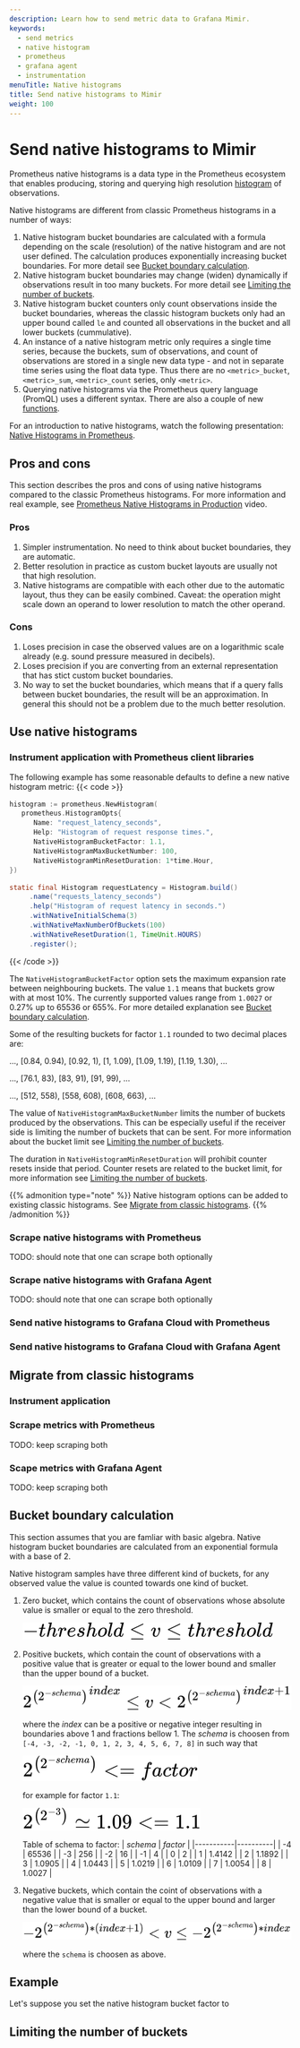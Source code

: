 ```yaml
---
description: Learn how to send metric data to Grafana Mimir.
keywords:
  - send metrics
  - native histogram
  - prometheus
  - grafana agent
  - instrumentation
menuTitle: Native histograms
title: Send native histograms to Mimir
weight: 100
---
```


# Send native histograms to Mimir

Prometheus native histograms is a data type in the Prometheus ecosystem that enables producing, storing and querying high resolution [histogram](https://prometheus.io/docs/concepts/metric_types/#histogram) of observations.

Native histograms are different from classic Prometheus histograms in a number of ways:

1. Native histogram bucket boundaries are calculated with a formula depending on the scale (resolution) of the native histogram and are not user defined. The calculation produces exponentially increasing bucket boundaries. For more detail see [Bucket boundary calculation](#bucket-boundary-calculation).
1. Native histogram bucket boundaries may change (widen) dynamically if observations result in too many buckets. For more detail see [Limiting the number of buckets](#limiting-the-number-of-buckets).
1. Native histogram bucket counters only count observations inside the bucket boundaries, whereas the classic histogram buckets only had an upper bound called `le` and counted all observations in the bucket and all lower buckets (cummulative).
1. An instance of a native histogram metric only requires a single time series, because the buckets, sum of observations, and count of observations are stored in a single new data type - and not in separate time series using the float data type. Thus there are no `<metric>_bucket`, `<metric>_sum`, `<metric>_count` series, only `<metric>`.
1. Querying native histograms via the Prometheus query language (PromQL) uses a different syntax. There are also a couple of new [functions](https://prometheus.io/docs/prometheus/latest/querying/functions/).

For an introduction to native histograms, watch the following presentation: [Native Histograms in Prometheus](https://www.youtube.com/watch?v=AcmABV6NCYk).

## Pros and cons

This section describes the pros and cons of using native histograms compared to the classic Prometheus histograms. For more information and real example, see [Prometheus Native Histograms in Production](https://www.youtube.com/watch?v=TgINvIK9SYc&t=127s) video.

### Pros

1. Simpler instrumentation. No need to think about bucket boundaries, they are automatic.
1. Better resolution in practice as custom bucket layouts are usually not that high resolution.
1. Native histograms are compatible with each other due to the automatic layout, thus they can be easily combined. Caveat: the operation might scale down an operand to lower resolution to match the other operand.

### Cons

1. Loses precision in case the observed values are on a logarithmic scale already (e.g. sound pressure measured in decibels).
1. Loses precision if you are converting from an external representation that has stict custom bucket boundaries.
1. No way to set the bucket boundaries, which means that if a query falls between bucket boundaries, the result will be an approximation. In general this should not be a problem due to the much better resolution.

## Use native histograms

### Instrument application with Prometheus client libraries

The following example has some reasonable defaults to define a new native histogram metric:
{{< code >}}

```go
histogram := prometheus.NewHistogram(
   prometheus.HistogramOpts{
      Name: "request_latency_seconds",
      Help: "Histogram of request response times.",
      NativeHistogramBucketFactor: 1.1,
      NativeHistogramMaxBucketNumber: 100,
      NativeHistogramMinResetDuration: 1*time.Hour,
})
```

```java
static final Histogram requestLatency = Histogram.build()
     .name("requests_latency_seconds")
     .help("Histogram of request latency in seconds.")
     .withNativeInitialSchema(3)
     .withNativeMaxNumberOfBuckets(100)
     .withNativeResetDuration(1, TimeUnit.HOURS)
     .register();
```

{{< /code >}}

The `NativeHistogramBucketFactor` option sets the maximum expansion rate between neighbouring buckets. The value `1.1` means that buckets grow with at most 10%. The currently supported values range from `1.0027` or 0.27% up to 65536 or 655%. For more detailed explanation see [Bucket boundary calculation](#bucket-boundary-calculation).

Some of the resulting buckets for factor `1.1` rounded to two decimal places are:

..., [0.84, 0.94), [0.92, 1), [1, 1.09), [1.09, 1.19), [1.19, 1.30), ...

..., [76.1, 83), [83, 91), [91, 99), ...

..., [512, 558), [558, 608), [608, 663), ...

The value of `NativeHistogramMaxBucketNumber` limits the number of buckets produced by the observations. This can be especially useful if the receiver side is limiting the number of buckets that can be sent. For more information about the bucket limit see [Limiting the number of buckets](#limiting-the-number-of-buckets).

The duration in `NativeHistogramMinResetDuration` will prohibit counter resets inside that period. Counter resets are related to the bucket limit, for more information see [Limiting the number of buckets](#limiting-the-number-of-buckets).

{{% admonition type="note" %}}
Native histogram options can be added to existing classic histograms. See [Migrate from classic histograms](#migrate-from-classic-histograms).
{{% /admonition %}}

### Scrape native histograms with Prometheus

TODO: should note that one can scrape both optionally

### Scrape native histograms with Grafana Agent

TODO: should note that one can scrape both optionally

### Send native histograms to Grafana Cloud with Prometheus

### Send native histograms to Grafana Cloud with Grafana Agent

## Migrate from classic histograms

### Instrument application

### Scrape metrics with Prometheus

TODO: keep scraping both

### Scape metrics with Grafana Agent

TODO: keep scraping both

## Bucket boundary calculation

This section assumes that you are famliar with basic algebra. Native histogram bucket boundaries are calculated from an exponential formula with a base of 2.

Native histogram samples have three different kind of buckets, for any observed value the value is counted towards one kind of bucket.

1. Zero bucket, which contains the count of observations whose absolute value is smaller or equal to the zero threshold.

   [//]: # "LaTeX equation source: -threshold \\leq v \leq threshold"

   ![Zero threshold definition](zero-threshold-def.svg)

1. Positive buckets, which contain the count of observations with a positive value that is greater or equal to the lower bound and smaller than the upper bound of a bucket.

   [//]: # "LaTeX equation source: {2^{\left( 2^{-schema}\right)}}^{index} \leq v < {2^{\left( 2^{-schema}\right)}}^{index+1}"

   ![Positive bucket definition](pos-bucket-def.svg)

   where the *index* can be a positive or negative integer resulting in boundaries above 1 and fractions bellow 1. The *schema* is choosen from `[-4, -3, -2, -1, 0, 1, 2, 3, 4, 5, 6, 7, 8]` in such way that

   [//]: # "LaTeX equation source: 2^{\left( 2^{-schema}\right)} <= factor"

   ![Factor equation](factor-equation.svg)

   for example for factor `1.1`:

   [//]: # "Latex equation source: 2^{\left(2^{-3}\right)}\simeq1.09<=1.1"

   ![Factor 1.1 equation](factor-1.1-equation.svg)

   Table of schema to factor:
   | *schema*  | *factor* |
   |-----------|----------|
   | -4        | 65536    |
   | -3        | 256      |
   | -2        | 16       |
   | -1        | 4        |
   | 0         | 2        |
   | 1         | 1.4142   |
   | 2         | 1.1892   |
   | 3         | 1.0905   |
   | 4         | 1.0443   |
   | 5         | 1.0219   |
   | 6         | 1.0109   |
   | 7         | 1.0054   |
   | 8         | 1.0027   |

1. Negative buckets, which contain the coint of observations with a negative value that is smaller or equal to the upper bound and larger than the lower bound of a bucket.

   [//]: # "LaTeX equation source: -2^{\\left( 2^{-schema}\right)*(index+1)} < v \leq -2^{\left( 2^{-schema}\right)*index}"

   ![Negative bucket definition](neg-bucket-def.svg)

   where the `schema` is choosen as above.

## Example

Let's suppose you set the native histogram bucket factor to

## Limiting the number of buckets
